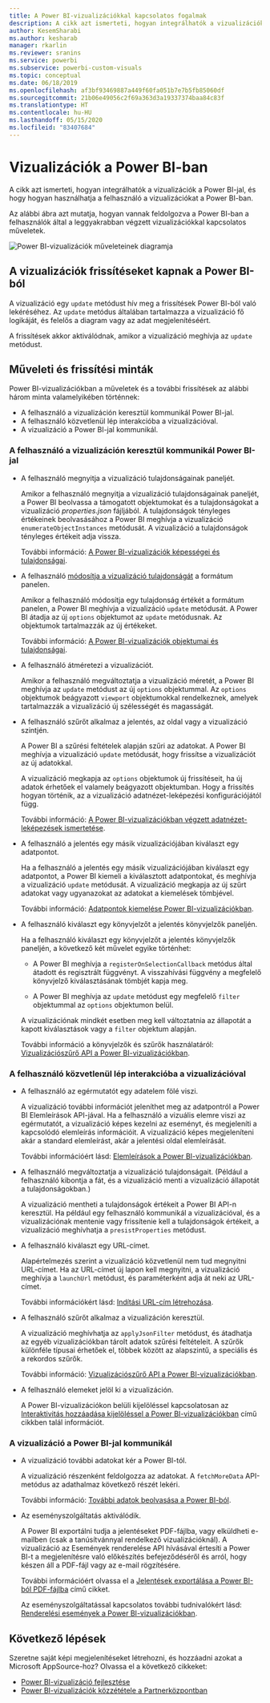 ```yaml
---
title: A Power BI-vizualizációkkal kapcsolatos fogalmak
description: A cikk azt ismerteti, hogyan integrálhatók a vizualizációk a Power BI-jal, és hogy hogyan használhatja a felhasználó a vizualizációkat a Power BI-ban.
author: KesemSharabi
ms.author: kesharab
manager: rkarlin
ms.reviewer: sranins
ms.service: powerbi
ms.subservice: powerbi-custom-visuals
ms.topic: conceptual
ms.date: 06/18/2019
ms.openlocfilehash: af3bf93469887a449f60fa051b7e7b5fb85060df
ms.sourcegitcommit: 21b06e49056c2f69a363d3a19337374baa84c83f
ms.translationtype: HT
ms.contentlocale: hu-HU
ms.lasthandoff: 05/15/2020
ms.locfileid: "83407684"
---
```

# <a name="visuals-in-power-bi"></a>Vizualizációk a Power BI-ban

A cikk azt ismerteti, hogyan integrálhatók a vizualizációk a Power BI-jal, és hogy hogyan használhatja a felhasználó a vizualizációkat a Power BI-ban. 

Az alábbi ábra azt mutatja, hogyan vannak feldolgozva a Power BI-ban a felhasználók által a leggyakrabban végzett vizualizációkkal kapcsolatos műveletek.

![Power BI-vizualizációk műveleteinek diagramja](media/power-bi-visuals-concept/visual-concept.svg)

## <a name="visuals-get-updates-from-power-bi"></a>A vizualizációk frissítéseket kapnak a Power BI-ból

A vizualizáció egy `update` metódust hív meg a frissítések Power BI-ból való lekéréséhez. Az `update` metódus általában tartalmazza a vizualizáció fő logikáját, és felelős a diagram vagy az adat megjelenítéséért.

A frissítések akkor aktiválódnak, amikor a vizualizáció meghívja az `update` metódust.

## <a name="action-and-update-patterns"></a>Műveleti és frissítési minták

Power BI-vizualizációkban a műveletek és a további frissítések az alábbi három minta valamelyikében történnek:

* A felhasználó a vizualizáción keresztül kommunikál Power BI-jal.
* A felhasználó közvetlenül lép interakcióba a vizualizációval.
* A vizualizáció a Power BI-jal kommunikál.

### <a name="user-interacts-with-a-visual-through-power-bi"></a>A felhasználó a vizualizáción keresztül kommunikál Power BI-jal

* A felhasználó megnyitja a vizualizáció tulajdonságainak paneljét.

    Amikor a felhasználó megnyitja a vizualizáció tulajdonságainak paneljét, a Power BI beolvassa a támogatott objektumokat és a tulajdonságokat a vizualizáció *properties.json* fájljából. A tulajdonságok tényleges értékeinek beolvasásához a Power BI meghívja a vizualizáció `enumerateObjectInstances` metódusát. A vizualizáció a tulajdonságok tényleges értékeit adja vissza.

    További információ: [A Power BI-vizualizációk képességei és tulajdonságai](capabilities.md).

* A felhasználó [módosítja a vizualizáció tulajdonságát](../../visuals/power-bi-visualization-customize-title-background-and-legend.md) a formátum panelen.

    Amikor a felhasználó módosítja egy tulajdonság értékét a formátum panelen, a Power BI meghívja a vizualizáció `update` metódusát. A Power BI átadja az új `options` objektumot az `update` metódusnak. Az objektumok tartalmazzák az új értékeket.

    További információ: [A Power BI-vizualizációk objektumai és tulajdonságai](objects-properties.md).

* A felhasználó átméretezi a vizualizációt.

    Amikor a felhasználó megváltoztatja a vizualizáció méretét, a Power BI meghívja az `update` metódust az új `options` objektummal. Az `options` objektumok beágyazott `viewport` objektumokkal rendelkeznek, amelyek tartalmazzák a vizualizáció új szélességét és magasságát.

* A felhasználó szűrőt alkalmaz a jelentés, az oldal vagy a vizualizáció szintjén.

    A Power BI a szűrési feltételek alapján szűri az adatokat. A Power BI meghívja a vizualizáció `update` metódusát, hogy frissítse a vizualizációt az új adatokkal.

    A vizualizáció megkapja az `options` objektumok új frissítéseit, ha új adatok érhetőek el valamely beágyazott objektumban. Hogy a frissítés hogyan történik, az a vizualizáció adatnézet-leképezési konfigurációjától függ.

    További információ: [A Power BI-vizualizációkban végzett adatnézet-leképezések ismertetése](dataview-mappings.md).

* A felhasználó a jelentés egy másik vizualizációjában kiválaszt egy adatpontot.

    Ha a felhasználó a jelentés egy másik vizualizációjában kiválaszt egy adatpontot, a Power BI kiemeli a kiválasztott adatpontokat, és meghívja a vizualizáció `update` metódusát. A vizualizáció megkapja az új szűrt adatokat vagy ugyanazokat az adatokat a kiemelések tömbjével.

    További információ: [Adatpontok kiemelése Power BI-vizualizációkban](highlight.md).

* A felhasználó kiválaszt egy könyvjelzőt a jelentés könyvjelzők paneljén.

    Ha a felhasználó kiválaszt egy könyvjelzőt a jelentés könyvjelzők paneljén, a következő két művelet egyike történhet:

    * A Power BI meghívja a `registerOnSelectionCallback` metódus által átadott és regisztrált függvényt. A visszahívási függvény a megfelelő könyvjelző kiválasztásának tömbjét kapja meg.

    * A Power BI meghívja az `update` metódust egy megfelelő `filter` objektummal az `options` objektumon belül.

    A vizualizációnak mindkét esetben meg kell változtatnia az állapotát a kapott kiválasztások vagy a `filter` objektum alapján.

    További információ a könyvjelzők és szűrők használatáról: [Vizualizációszűrő API a Power BI-vizualizációkban](filter-api.md).

### <a name="user-interacts-with-the-visual-directly"></a>A felhasználó közvetlenül lép interakcióba a vizualizációval

* A felhasználó az egérmutatót egy adatelem fölé viszi.

    A vizualizáció további információt jeleníthet meg az adatpontról a Power BI Elemleírások API-jával. Ha a felhasználó a vizuális elemre viszi az egérmutatót, a vizualizáció képes kezelni az eseményt, és megjeleníti a kapcsolódó elemleírás információit. A vizualizáció képes megjeleníteni akár a standard elemleírást, akár a jelentési oldal elemleírását.

    További információért lásd: [Elemleírások a Power BI-vizualizációkban](add-tooltips.md).

* A felhasználó megváltoztatja a vizualizáció tulajdonságait. (Például a felhasználó kibontja a fát, és a vizualizáció menti a vizualizáció állapotát a tulajdonságokban.)

    A vizualizáció mentheti a tulajdonságok értékeit a Power BI API-n keresztül. Ha például egy felhasználó kommunikál a vizualizációval, és a vizualizációnak mentenie vagy frissítenie kell a tulajdonságok értékeit, a vizualizáció meghívhatja a `presistProperties` metódust.

* A felhasználó kiválaszt egy URL-címet.

    Alapértelmezés szerint a vizualizáció közvetlenül nem tud megnyitni URL-címet. Ha az URL-címet új lapon kell megnyitni, a vizualizáció meghívja a `launchUrl` metódust, és paraméterként adja át neki az URL-címet.

    További információkért lásd: [Indítási URL-cím létrehozása](launch-url.md).

* A felhasználó szűrőt alkalmaz a vizualizáción keresztül.

    A vizualizáció meghívhatja az `applyJsonFilter` metódust, és átadhatja az egyéb vizualizációkban tárolt adatok szűrési feltételeit. A szűrők különféle típusai érhetőek el, többek között az alapszintű, a speciális és a rekordos szűrők.

    További információ: [Vizualizációszűrő API a Power BI-vizualizációkban](filter-api.md).

* A felhasználó elemeket jelöl ki a vizualizáción.

    A Power BI-vizualizációkon belüli kijelöléssel kapcsolatosan az [Interaktivitás hozzáadása kijelöléssel a Power BI-vizualizációkban](selection-api.md) című cikkben talál információt.

### <a name="visual-interacts-with-power-bi"></a>A vizualizáció a Power BI-jal kommunikál

* A vizualizáció további adatokat kér a Power BI-tól.

    A vizualizáció részenként feldolgozza az adatokat. A `fetchMoreData` API-metódus az adathalmaz következő részét lekéri.

    További információ: [További adatok beolvasása a Power BI-ból](fetch-more-data.md).

* Az eseményszolgáltatás aktiválódik.

    A Power BI exportálni tudja a jelentéseket PDF-fájlba, vagy elküldheti e-mailben (csak a tanúsítvánnyal rendelkező vizualizációknál). A vizualizáció az Események renderelése API hívásával értesíti a Power BI-t a megjelenítésre való előkészítés befejeződéséről és arról, hogy készen áll a PDF-fájl vagy az e-mail rögzítésére.

    További információért olvassa el a [Jelentések exportálása a Power BI-ból PDF-fájlba](../../consumer/end-user-pdf.md) című cikket.

    Az eseményszolgáltatással kapcsolatos további tudnivalókért lásd: [Renderelési események a Power BI-vizualizációkban](event-service.md).

## <a name="next-steps"></a>Következő lépések

Szeretne saját képi megjelenítéseket létrehozni, és hozzáadni azokat a Microsoft AppSource-hoz? Olvassa el a következő cikkeket:

* [Power BI-vizualizáció fejlesztése](./custom-visual-develop-tutorial.md)
* [Power BI-vizualizációk közzététele a Partnerközpontban](office-store.md)
